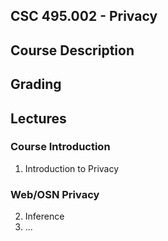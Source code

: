 ## CSC 495.002 - Privacy

## Course Description

## Grading

## Lectures

### Course Introduction
1. Introduction to Privacy

### Web/OSN Privacy
2. Inference
3. ...

